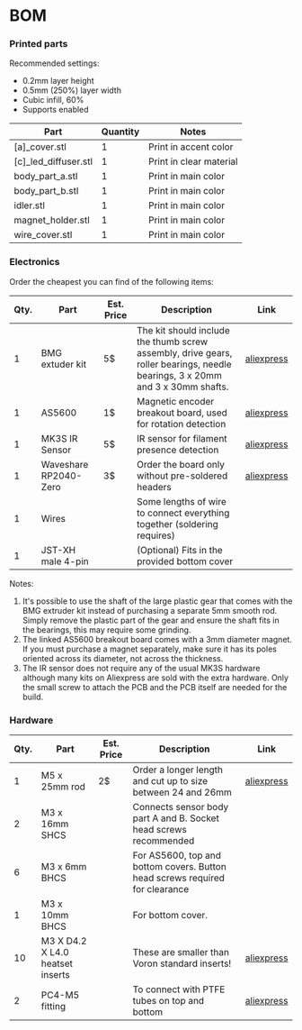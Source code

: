 # BOM

### Printed parts

Recommended settings:
* 0.2mm layer height
* 0.5mm (250%) layer width
* Cubic infill, 60%
* Supports enabled

| Part | Quantity | Notes |
|---|---|---|
| [a]_cover.stl | 1 | Print in accent color
| [c]_led_diffuser.stl | 1 | Print in clear material
| body_part_a.stl | 1 | Print in main color
| body_part_b.stl | 1 | Print in main color
| idler.stl | 1 | Print in main color
| magnet_holder.stl | 1 | Print in main color
| wire_cover.stl | 1 | Print in main color

### Electronics

Order the cheapest you can find of the following items:

| Qty. | Part | Est. Price | Description | Link |
|----|----|----|----|----|
| 1 | BMG extuder kit | 5$ | The kit should include the thumb screw assembly, drive gears, roller bearings, needle bearings, 3 x 20mm and 3 x 30mm shafts. | [aliexpress](https://vi.aliexpress.com/item/1005005443742333.html)
| 1 | AS5600 | 1$ | Magnetic encoder breakout board, used for rotation detection | [aliexpress](https://vi.aliexpress.com/item/1005003080438185.html)
| 1 | MK3S IR Sensor | 5$ | IR sensor for filament presence detection | [aliexpress](https://vi.aliexpress.com/item/1005002551124258.html)
| 1 | Waveshare RP2040-Zero | 3$ | Order the board only without pre-soldered headers | [aliexpress](https://vi.aliexpress.com/item/1005004281549886.html)
| 1 | Wires | | Some lengths of wire to connect everything together (soldering requires) | |
| 1 | JST-XH male 4-pin | | (Optional) Fits in the provided bottom cover | |

Notes:
1. It's possible to use the shaft of the large plastic gear that comes with the BMG extruder kit instead of purchasing a separate 5mm smooth rod. Simply remove the plastic part of the gear and ensure the shaft fits in the bearings, this may require some grinding.
2. The linked AS5600 breakout board comes with a 3mm diameter magnet. If you must purchase a magnet separately, make sure it has its poles oriented across its diameter, not across the thickness.
3. The IR sensor does not require any of the usual MK3S hardware although many kits on Aliexpress are sold with the extra hardware. Only the small screw to attach the PCB and the PCB itself are needed for the build.

### Hardware

| Qty. | Part | Est. Price | Description | Link |
|----|----|----|----|----|
| 1 | M5 x 25mm rod | 2$ | Order a longer length and cut up to size between 24 and 26mm | [aliexpress](https://vi.aliexpress.com/item/1005005041338002.html)
| 2 | M3 x 16mm SHCS | | Connects sensor body part A and B. Socket head screws recommended | |
| 6 | M3 x 6mm BHCS | | For AS5600, top and bottom covers. Button head screws required for clearance | |
| 1 | M3 x 10mm BHCS | | For bottom cover. | |
| 10 | M3 X D4.2 X L4.0 heatset inserts | | These are smaller than Voron standard inserts! | [aliexpress](https://vi.aliexpress.com/item/4000761483243.html) |
| 2 | PC4-M5 fitting | | To connect with PTFE tubes on top and bottom | [aliexpress](https://vi.aliexpress.com/item/1005005646446620.html) |

